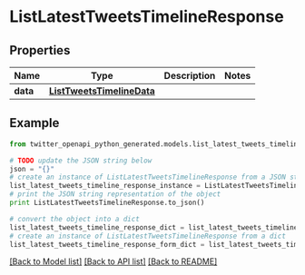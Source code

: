 # ListLatestTweetsTimelineResponse


## Properties

Name | Type | Description | Notes
------------ | ------------- | ------------- | -------------
**data** | [**ListTweetsTimelineData**](ListTweetsTimelineData.md) |  | 

## Example

```python
from twitter_openapi_python_generated.models.list_latest_tweets_timeline_response import ListLatestTweetsTimelineResponse

# TODO update the JSON string below
json = "{}"
# create an instance of ListLatestTweetsTimelineResponse from a JSON string
list_latest_tweets_timeline_response_instance = ListLatestTweetsTimelineResponse.from_json(json)
# print the JSON string representation of the object
print ListLatestTweetsTimelineResponse.to_json()

# convert the object into a dict
list_latest_tweets_timeline_response_dict = list_latest_tweets_timeline_response_instance.to_dict()
# create an instance of ListLatestTweetsTimelineResponse from a dict
list_latest_tweets_timeline_response_form_dict = list_latest_tweets_timeline_response.from_dict(list_latest_tweets_timeline_response_dict)
```
[[Back to Model list]](../README.md#documentation-for-models) [[Back to API list]](../README.md#documentation-for-api-endpoints) [[Back to README]](../README.md)


